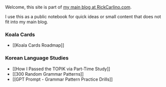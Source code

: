 Welcome, this site is part of [my main blog at RickCarlino.com](https://rickcarlino.com).

I use this as a public notebook for quick ideas or small content that does not fit into my main blog.

### Koala Cards
 * [[Koala Cards Roadmap]]
### Korean Language Studies
 - [[How I Passed the TOPIK via Part-Time Study]]
 - [[300 Random Grammar Patterns]]
 - [[GPT Prompt - Grammar Pattern Practice Drills]]
